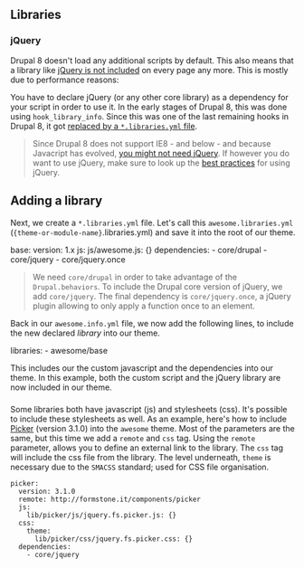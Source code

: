 ## Libraries

### jQuery

Drupal 8 doesn't load any additional scripts by default. This also means that a library like [jQuery is not included](https://www.drupal.org/node/1541860) on every page any more. This is mostly due to performance reasons:

You have to declare jQuery (or any other core library) as a dependency for your script in order to use it. In the early stages of Drupal 8, this was done using `hook_library_info`. Since this was one of the last remaining hooks in Drupal 8, it got [replaced by a `*.libraries.yml` file](https://www.drupal.org/node/2201089).

> Since Drupal 8 does not support IE8 - and below - and because Javacript has evolved, [you might not need jQuery](http://youmightnotneedjquery.com/). If however you do want to use jQuery, make sure to look up the [best practices](http://lab.abhinayrathore.com/jquery-standards/) for using jQuery.

## Adding a library

Next, we create a `*.libraries.yml` file. Let's call this `awesome.libraries.yml` (`{theme-or-module-name}`.libraries.yml) and save it into the root of our theme.

  base:
    version: 1.x
    js:
      js/awesome.js: {}
    dependencies:
      - core/drupal
      - core/jquery
      - core/jquery.once

> We need `core/drupal` in order to take advantage of the `Drupal.behaviors`. To include the Drupal core version of jQuery, we add `core/jquery`. The final dependency is `core/jquery.once`, a jQuery plugin allowing to only apply a function once to an element.

Back in our `awesome.info.yml` file, we now add the following lines, to include the new declared *library* into our theme.

  libraries:
    - awesome/base

This includes our the custom javascript and the dependencies into our theme. In this example, both the custom script and the jQuery library are now included in our theme.

###

Some libraries both have javascript (js) and stylesheets (css). It's possible to
include these stylesheets as well. As an example, here's how to include
[Picker](http://formstone.it/components/picker) (version 3.1.0) into the
`awesome` theme. Most of the parameters are the same, but this time we add a
`remote` and `css` tag. Using the `remote` parameter, allows you to define an
external link to the library. The `css` tag will include the css file from the
library. The level underneath, `theme` is necessary due to the `SMACSS`
standard; used for CSS file organisation.

    picker:
      version: 3.1.0
      remote: http://formstone.it/components/picker
      js:
        lib/picker/js/jquery.fs.picker.js: {}
      css:
        theme:
          lib/picker/css/jquery.fs.picker.css: {}
      dependencies:
        - core/jquery
